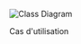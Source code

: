 ![Class Diagram](http://www.plantuml.com/plantuml/proxy?src=https://raw.githubusercontent.com/Zingam/Markdown-Document-UML-Use-Test/master/UML/Instance.puml)

Cas d'utilisation 

<div hidden>
@startuml photo
actor Hello
@enduml
</div>
